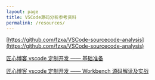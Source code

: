```yaml
---
layout: page
title: VSCode源码分析参考资料
permalink: /resources/
---
```


[https://github.com/fzxa/VSCode-sourcecode-analysis](https://github.com/fzxa/VSCode-sourcecode-analysis)

[匠心博客 vscode 定制开发 —— 基础准备](https://zhaomenghuan.js.org/blog/vscode-custom-development-basic-preparation.html)

[匠心博客 vscode 定制开发 —— Workbench 源码解读及实战](https://zhaomenghuan.js.org/blog/vscode-workbench-source-code-interpretation.html)
